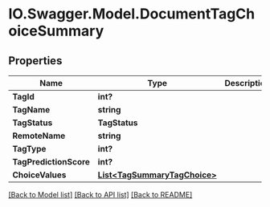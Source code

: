 # IO.Swagger.Model.DocumentTagChoiceSummary
## Properties

Name | Type | Description | Notes
------------ | ------------- | ------------- | -------------
**TagId** | **int?** |  | [optional] 
**TagName** | **string** |  | [optional] 
**TagStatus** | **TagStatus** |  | [optional] 
**RemoteName** | **string** |  | [optional] 
**TagType** | **int?** |  | [optional] 
**TagPredictionScore** | **int?** |  | [optional] 
**ChoiceValues** | [**List&lt;TagSummaryTagChoice&gt;**](TagSummaryTagChoice.md) |  | [optional] 

[[Back to Model list]](../README.md#documentation-for-models) [[Back to API list]](../README.md#documentation-for-api-endpoints) [[Back to README]](../README.md)

